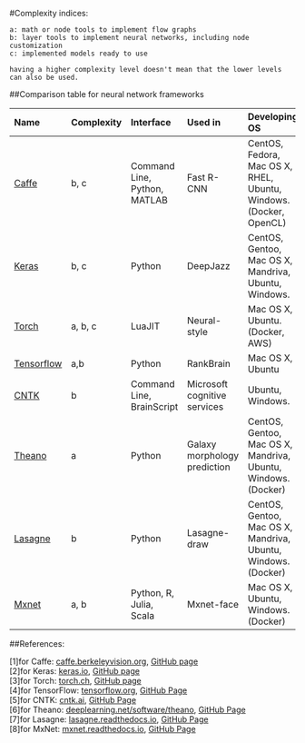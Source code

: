 #Complexity indices:
  
    a: math or node tools to implement flow graphs
    b: layer tools to implement neural networks, including node customization
    c: implemented models ready to use
  
    having a higher complexity level doesn't mean that the lower levels can also be used. 

##Comparison table for neural network frameworks

| Name      | Complexity | Interface | Used in | Developing OS  | Go to...|
| :-------  | :--- | :---------- | :-------- | :------------- | :-------    |
| [Caffe]() |b, c|Command Line, Python, MATLAB|Fast R-CNN| CentOS, Fedora, Mac OS X, RHEL, Ubuntu, Windows. (Docker, OpenCL) |[install report](/ComparisonTable/Install_reports/Caffe.md)|
| [Keras]() |b, c|Python|DeepJazz| CentOS, Gentoo, Mac OS X, Mandriva, Ubuntu, Windows. |  [install report](/ComparisonTable/Install_reports/Keras.md)|
| [Torch]() |a, b, c|LuaJIT|Neural-style| Mac OS X, Ubuntu. (Docker, AWS)| [install report](/ComparisonTable/Install_reports/Torch.md)|
| [Tensorflow]() |a,b|Python|RankBrain| Mac OS X, Ubuntu    |[install report](/ComparisonTable/Install_reports/TensorFlow.md)|
| [CNTK]() |b|Command Line, BrainScript|Microsoft cognitive services|Ubuntu, Windows.| [install report]()|
| [Theano]() |a|Python|Galaxy morphology prediction| CentOS, Gentoo, Mac OS X, Mandriva, Ubuntu, Windows. (Docker) | [install report](/ComparisonTable/Install_reports/Theano.md)|
| [Lasagne]() |b|Python|Lasagne-draw| CentOS, Gentoo, Mac OS X, Mandriva, Ubuntu, Windows. (Docker)|  [install report](/ComparisonTable/Install_reports/Lasagne.md)|
| [Mxnet]() |a, b|Python, R, Julia, Scala|Mxnet-face| Mac OS X, Ubuntu, Windows.  (Docker)|[install report](/ComparisonTable/Install_reports/Mxnet.md)|  

##References:

[1]for Caffe: [caffe.berkeleyvision.org](http://caffe.berkeleyvision.org/), [GitHub page](https://github.com/BVLC/caffe) <br />
[2]for Keras: [keras.io](https://keras.io/), [GitHub page](https://github.com/fchollet/keras)<br />
[3]for Torch: [torch.ch](http://torch.ch/), [GitHub page](https://github.com/torch/torch7)<br />
[4]for TensorFlow: [tensorflow.org](https://www.tensorflow.org/), [GitHub Page](https://github.com/tensorflow/tensorflow)<br />
[5]for CNTK: [cntk.ai](https://cntk.ai/), [GitHub Page](https://github.com/Microsoft/CNTK/wiki)<br />
[6]for Theano: [deeplearning.net/software/theano](http://deeplearning.net/software/theano/), [GitHub Page](https://github.com/Theano/Theano)<br />
[7]for Lasagne: [lasagne.readthedocs.io](http://lasagne.readthedocs.io/en/latest/), [GitHub Page](https://github.com/Lasagne/Lasagne/blob/master/docs/index.rst)<br />
[8]for MxNet: [mxnet.readthedocs.io](http://mxnet.readthedocs.io/en/latest/), [GitHub Page](https://github.com/dmlc/mxnet/)<br />
